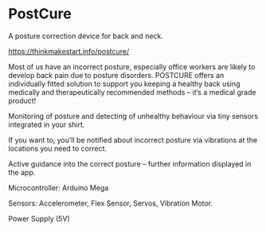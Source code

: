 # PostCure
A posture correction device for back and neck.

https://thinkmakestart.info/postcure/


Most of us have an incorrect posture, especially office workers are likely to develop back pain due to posture disorders. POSTCURE offers an individually fitted solution to support you keeping a healthy back using medically and therapeutically recommended methods – it’s a medical grade product!

Monitoring of posture and detecting of unhealthy behaviour via tiny sensors integrated in your shirt.

If you want to, you’ll be notified about incorrect posture via vibrations at the locations you need to correct.

Active guidance  into the correct posture – further information displayed in the app.

Microcontroller: Arduino Mega

Sensors: Accelerometer, Flex Sensor, Servos, Vibration Motor.

Power Supply (5V)

